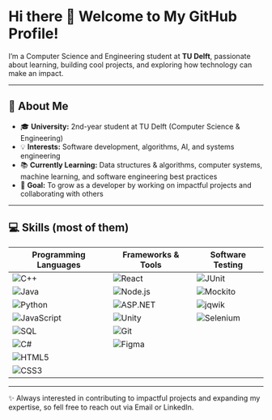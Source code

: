 # Hi there 👋 Welcome to My GitHub Profile!  

I’m a Computer Science and Engineering student at **TU Delft**, passionate about learning, building cool projects, and exploring how technology can make an impact.  

---

## 🔧 About Me  
- 🎓 **University:** 2nd-year student at TU Delft (Computer Science & Engineering)  
- 💡 **Interests:** Software development, algorithms, AI, and systems engineering  
- 📚 **Currently Learning:** Data structures & algorithms, computer systems, machine learning, and software engineering best practices  
- 🚀 **Goal:** To grow as a developer by working on impactful projects and collaborating with others  

---

## 💻 Skills  (most of them)

| Programming Languages | Frameworks & Tools | Software Testing |
|------------------------|---------------------|------------------|
| ![C++](https://img.shields.io/badge/C++-00599C?style=for-the-badge&logo=cplusplus&logoColor=white) | ![React](https://img.shields.io/badge/React-20232A?style=for-the-badge&logo=react&logoColor=61DAFB) | ![JUnit](https://img.shields.io/badge/JUnit-25A162?style=for-the-badge&logo=junit5&logoColor=white) |
| ![Java](https://img.shields.io/badge/Java-007396?style=for-the-badge&logo=openjdk&logoColor=white) | ![Node.js](https://img.shields.io/badge/Node.js-339933?style=for-the-badge&logo=nodedotjs&logoColor=white) | ![Mockito](https://img.shields.io/badge/Mockito-25A162?style=for-the-badge&logo=java&logoColor=white) |
| ![Python](https://img.shields.io/badge/Python-3776AB?style=for-the-badge&logo=python&logoColor=white) | ![ASP.NET](https://img.shields.io/badge/ASP.NET-512BD4?style=for-the-badge&logo=dotnet&logoColor=white) | ![jqwik](https://img.shields.io/badge/jqwik-FF6600?style=for-the-badge&logo=java&logoColor=white) |
| ![JavaScript](https://img.shields.io/badge/JavaScript-F7DF1E?style=for-the-badge&logo=javascript&logoColor=black) | ![Unity](https://img.shields.io/badge/Unity-100000?style=for-the-badge&logo=unity&logoColor=white) | ![Selenium](https://img.shields.io/badge/Selenium-43B02A?style=for-the-badge&logo=selenium&logoColor=white) |
| ![SQL](https://img.shields.io/badge/SQL-4479A1?style=for-the-badge&logo=mysql&logoColor=white) | ![Git](https://img.shields.io/badge/Git-F05032?style=for-the-badge&logo=git&logoColor=white) | |
| ![C#](https://img.shields.io/badge/C%23-239120?style=for-the-badge&logo=c-sharp&logoColor=white) | ![Figma](https://img.shields.io/badge/Figma-F24E1E?style=for-the-badge&logo=figma&logoColor=white) | |
| ![HTML5](https://img.shields.io/badge/HTML5-E34F26?style=for-the-badge&logo=html5&logoColor=white) | | |
| ![CSS3](https://img.shields.io/badge/CSS3-1572B6?style=for-the-badge&logo=css3&logoColor=white) | | |

---

✨ Always interested in contributing to impactful projects and expanding my expertise, so fell free to reach out via Email or LinkedIn.  
